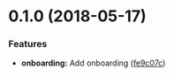 <a name="0.1.0"></a>
# 0.1.0 (2018-05-17)


### Features

* **onboarding:** Add onboarding ([fe9c07c](https://github.com/DerFu/c64os/commit/fe9c07c))



